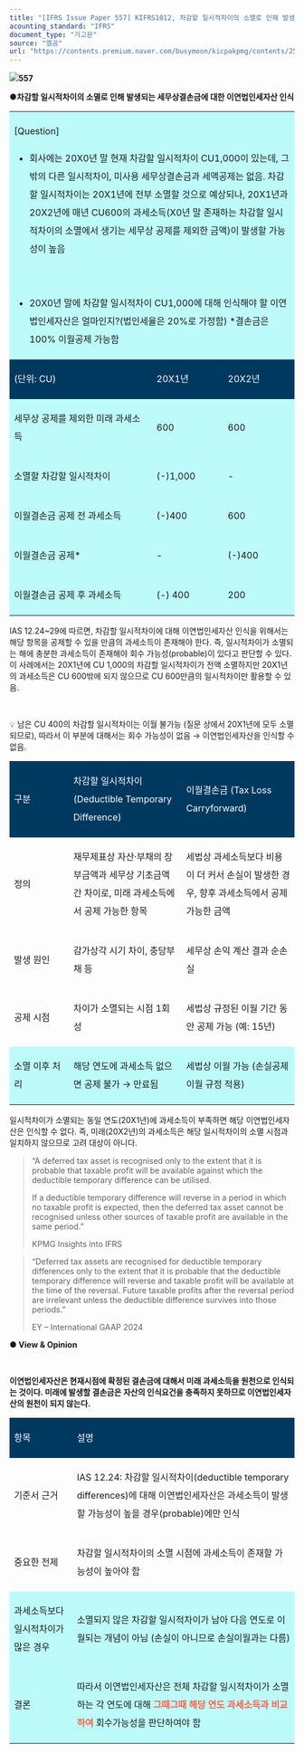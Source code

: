 ```yaml
---
title: "[IFRS Issue Paper 557] KIFRS1012, 차감할 일시적차이의 소멸로 인해 발생되는 세무상결손금에 대한 이연법인세자산 인식"
acounting_standard: "IFRS"
document_type: "기고문"
source: "엘곰"
url: "https://contents.premium.naver.com/busymoon/kicpakpmg/contents/250413225249389wg"
---
```

![](https://n2.news.naver.com/l.gif?type=content)**557**

**●차감할 일시적차이의 소멸로 인해 발생되는 세무상결손금에 대한 이연법인세자산 인식**

<table style=""><tbody><tr><td colspan="4" rowspan="1" style="width: 100.0%; height: 64.5px;  background-color: #bdfbfa;"><div><p style="line-height:2.0;"><span style="">[Question]</span></p><ul><li><p style="line-height:2.0;"><span style="">회사에는 20X0년 말 현재 차감할 일시적차이 CU1,000이 있는데, 그 밖의 다른 일시적차이, 미사용 세무상결손금과 세액공제는 없음. 차감할 일시적차이는 20X1년에 전부 소멸할 것으로 예상되나, 20X1년과 20X2년에 매년 CU600의 과세소득(X0년 말 존재하는 차감할 일시적차이의 소멸에서 생기는 세무상 공제를 제외한 금액)이 발생할 가능성이 높음</span></p></li></ul><p style="line-height:2.0;"><span style="">​</span></p><ul><li><p style="line-height:2.0;"><span style="">20X0년 말에 차감할 일시적차이 CU1,000에 대해 인식해야 할 이연법인세자산은 얼마인지?(법인세율은 20%로 가정함) *결손금은 100% 이월공제 가능함</span></p></li></ul></div></td></tr><tr><td colspan="2" rowspan="1" style="width: 50.0%; height: 16.13px;  background-color: #003960;"><div><p style="line-height:2.0;"><span style="color:#ffffff;">(단위: CU)</span></p></div></td><td colspan="1" rowspan="1" style="width: 25.0%; height: 16.13px;  background-color: #003960;"><div><p style="line-height:2.0;"><span style="color:#ffffff;">20X1년</span></p></div></td><td colspan="1" rowspan="1" style="width: 25.0%; height: 16.13px;  background-color: #003960;"><div><p style="line-height:2.0;"><span style="color:#ffffff;">20X2년</span></p></div></td></tr><tr><td colspan="2" rowspan="1" style="width: 50.0%; height: 16.12px;  background-color: #bdfbfa;"><div><p style="line-height:2.0;"><span style="">세무상 공제를 제외한 미래 과세소득</span></p></div></td><td colspan="1" rowspan="1" style="width: 25.0%; height: 16.12px;  background-color: #bdfbfa;"><div><p style="line-height:2.0;"><span style="">600</span></p></div></td><td colspan="1" rowspan="1" style="width: 25.0%; height: 16.12px;  background-color: #bdfbfa;"><div><p style="line-height:2.0;"><span style="">600</span></p></div></td></tr><tr><td colspan="2" rowspan="1" style="width: 50.0%; height: 16.13px;  background-color: #bdfbfa;"><div><p style="line-height:2.0;"><span style="">소멸할 차감할 일시적차이</span></p></div></td><td colspan="1" rowspan="1" style="width: 25.0%; height: 16.13px;  background-color: #bdfbfa;"><div><p style="line-height:2.0;"><span style="">(-)1,000</span></p></div></td><td colspan="1" rowspan="1" style="width: 25.0%; height: 16.13px;  background-color: #bdfbfa;"><div><p style="line-height:2.0;"><span style="">-</span></p></div></td></tr><tr><td colspan="2" rowspan="1" style="width: 50.0%; height: 8.06px;  background-color: #bdfbfa;"><div><p style="line-height:2.0;"><span style="">이월결손금 공제 전 과세소득</span></p></div></td><td colspan="1" rowspan="1" style="width: 25.0%; height: 8.06px;  background-color: #bdfbfa;"><div><p style="line-height:2.0;"><span style="">(-)400</span></p></div></td><td colspan="1" rowspan="1" style="width: 25.0%; height: 8.06px;  background-color: #bdfbfa;"><div><p style="line-height:2.0;"><span style="">600</span></p></div></td></tr><tr><td colspan="2" rowspan="1" style="width: 50.0%; height: 4.03px;  background-color: #bdfbfa;"><div><p style="line-height:2.0;"><span style="">이월결손금 공제*</span></p></div></td><td colspan="1" rowspan="1" style="width: 25.0%; height: 4.03px;  background-color: #bdfbfa;"><div><p style="line-height:2.0;"><span style="">-</span></p></div></td><td colspan="1" rowspan="1" style="width: 25.0%; height: 4.03px;  background-color: #bdfbfa;"><div><p style="line-height:2.0;"><span style="">(-)400</span></p></div></td></tr><tr><td colspan="2" rowspan="1" style="width: 50.0%; height: 4.03px;  background-color: #bdfbfa;"><div><p style="line-height:2.0;"><span style="">이월결손금 공제 후 과세소득</span></p></div></td><td colspan="1" rowspan="1" style="width: 25.0%; height: 4.03px;  background-color: #bdfbfa;"><div><p style="line-height:2.0;"><span style="">(-) 400</span></p></div></td><td colspan="1" rowspan="1" style="width: 25.0%; height: 4.03px;  background-color: #bdfbfa;"><div><p style="line-height:2.0;"><span style="">200</span></p></div></td></tr></tbody></table>

IAS 12.24~29에 따르면, 차감할 일시적차이에 대해 이연법인세자산 인식을 위해서는 해당 항목을 공제할 수 있을 만큼의 과세소득이 존재해야 한다. 즉, 일시적차이가 소멸되는 해에 충분한 과세소득이 존재해야 회수 가능성(probable)이 있다고 판단할 수 있다. 이 사례에서는 20X1년에 CU 1,000의 차감할 일시적차이가 전액 소멸하지만 20X1년의 과세소득은 CU 600밖에 되지 않으므로 CU 600만큼의 일시적차이만 활용할 수 있음.

​

💡 남은 CU 400의 차감할 일시적차이는 이월 불가능 (질문 상에서 20X1년에 모두 소멸되므로), 따라서 이 부분에 대해서는 회수 가능성이 없음 → 이연법인세자산을 인식할 수 없음.

<table style=""><tbody><tr><td colspan="1" rowspan="1" style="width: 20.84%; height: 40.0px;  background-color: #003960;"><div><p style="line-height:2.0;"><span style="color:#ffffff;">구분</span></p></div></td><td colspan="1" rowspan="1" style="width: 39.58%; height: 40.0px;  background-color: #003960;"><div><p style="line-height:2.0;"><span style="color:#ffffff;">차감할 일시적차이 (Deductible Temporary Difference)</span></p></div></td><td colspan="1" rowspan="1" style="width: 39.58%; height: 40.0px;  background-color: #003960;"><div><p style="line-height:2.0;"><span style="color:#ffffff;">이월결손금 (Tax Loss Carryforward)</span></p></div></td></tr><tr><td colspan="1" rowspan="1" style="width: 20.84%; height: 40.0px;  "><div><p style="line-height:2.0;"><span style="">정의</span></p></div></td><td colspan="1" rowspan="1" style="width: 39.58%; height: 40.0px;  "><div><p style="line-height:2.0;"><span style="">재무제표상 자산·부채의 장부금액과 세무상 기초금액 간 차이로, 미래 과세소득에서 공제 가능한 항목</span></p></div></td><td colspan="1" rowspan="1" style="width: 39.58%; height: 40.0px;  "><div><p style="line-height:2.0;"><span style="">세법상 과세소득보다 비용이 더 커서 손실이 발생한 경우, 향후 과세소득에서 공제 가능한 금액</span></p></div></td></tr><tr><td colspan="1" rowspan="1" style="width: 20.84%; height: 40.0px;  "><div><p style="line-height:2.0;"><span style="">발생 원인</span></p></div></td><td colspan="1" rowspan="1" style="width: 39.58%; height: 40.0px;  "><div><p style="line-height:2.0;"><span style="">감가상각 시기 차이, 충당부채 등</span></p></div></td><td colspan="1" rowspan="1" style="width: 39.58%; height: 40.0px;  "><div><p style="line-height:2.0;"><span style="">세무상 손익 계산 결과 순손실</span></p></div></td></tr><tr><td colspan="1" rowspan="1" style="width: 20.84%; height: 40.0px;  "><div><p style="line-height:2.0;"><span style="">공제 시점</span></p></div></td><td colspan="1" rowspan="1" style="width: 39.58%; height: 40.0px;  "><div><p style="line-height:2.0;"><span style="">차이가 소멸되는 시점 1회성</span></p></div></td><td colspan="1" rowspan="1" style="width: 39.58%; height: 40.0px;  "><div><p style="line-height:2.0;"><span style="">세법상 규정된 이월 기간 동안 공제 가능 (예: 15년)</span></p></div></td></tr><tr><td colspan="1" rowspan="1" style="width: 20.84%; height: 40.0px;  background-color: #bdfbfa;"><div><p style="line-height:2.0;"><span style="">소멸 이후 처리</span></p></div></td><td colspan="1" rowspan="1" style="width: 39.58%; height: 40.0px;  background-color: #bdfbfa;"><div><p style="line-height:2.0;"><span style="">해당 연도에 과세소득 없으면 공제 불가 → 만료됨</span></p></div></td><td colspan="1" rowspan="1" style="width: 39.58%; height: 40.0px;  background-color: #bdfbfa;"><div><p style="line-height:2.0;"><span style="">세법상 이월 가능</span><span style=""> (손실공제 이월 규정 적용)</span></p></div></td></tr></tbody></table>

일시적차이가 소멸되는 동일 연도(20X1년)에 과세소득이 부족하면 해당 이연법인세자산은 인식할 수 없다. 즉, 미래(20X2년)의 과세소득은 해당 일시적차이의 소멸 시점과 일치하지 않으므로 고려 대상이 아니다.

> “A deferred tax asset is recognised only to the extent that it is probable that taxable profit will be available against which the deductible temporary difference can be utilised.
> 
> If a deductible temporary difference will reverse in a period in which no taxable profit is expected, then the deferred tax asset cannot be recognised unless other sources of taxable profit are available in the same period.”
> 
> KPMG Insights into IFRS

> “Deferred tax assets are recognised for deductible temporary differences only to the extent that it is probable that the deductible temporary difference will reverse and taxable profit will be available at the time of the reversal. Future taxable profits after the reversal period are irrelevant unless the deductible difference survives into those periods.”
> 
> EY – International GAAP 2024

**● View & Opinion**

**​**

**이연법인세자산은 현재시점에 확정된 결손금에 대해서 미래 과세소득을 원천으로 인식되는 것이다. 미래에 발생할 결손금은 자산의 인식요건을 충족하지 못하므로 이연법인세자산의 원천이 되지 않는다.**

<table style=""><tbody><tr><td colspan="1" rowspan="1" style="width: 22.05%; height: 40.0px;  background-color: #003960;"><div><p style="line-height:2.0;"><span style="color:#ffffff;">항목</span></p></div></td><td colspan="1" rowspan="1" style="width: 77.95%; height: 40.0px;  background-color: #003960;"><div><p style="line-height:2.0;"><span style="color:#ffffff;">설명</span></p></div></td></tr><tr><td colspan="1" rowspan="1" style="width: 22.05%; height: 40.0px;  "><div><p style="line-height:2.0;"><span style="">기준서 근거</span></p></div></td><td colspan="1" rowspan="1" style="width: 77.95%; height: 40.0px;  "><div><p style="line-height:2.0;"><span style="">IAS 12.24: 차감할 일시적차이(deductible temporary differences)에 대해 이연법인세자산은 과세소득이 발생할 가능성이 높을 경우(probable)에만 인식</span></p></div></td></tr><tr><td colspan="1" rowspan="1" style="width: 22.05%; height: 40.0px;  "><div><p style="line-height:2.0;"><span style="">중요한 전제</span></p></div></td><td colspan="1" rowspan="1" style="width: 77.95%; height: 40.0px;  "><div><p style="line-height:2.0;"><span style="">차감할 일시적차이의 소멸 시점에 과세소득이 존재할 가능성이 높아야 함</span></p></div></td></tr><tr><td colspan="1" rowspan="1" style="width: 22.05%; height: 40.0px;  background-color: #bdfbfa;"><div><p style="line-height:2.0;"><span style="">과세소득보다 일시적차이가 많은 경우</span></p></div></td><td colspan="1" rowspan="1" style="width: 77.95%; height: 40.0px;  background-color: #bdfbfa;"><div><p style="line-height:2.0;"><span style="">소멸되지 않은 차감할 일시적차이가 남아 다음 연도로 이월되는 개념이 아님</span><span style=""> (손실이 아니므로 손실이월과는 다름)</span></p></div></td></tr><tr><td colspan="1" rowspan="1" style="width: 22.05%; height: 40.0px;  background-color: #bdfbfa;"><div><p style="line-height:2.0;"><span style="">결론</span></p></div></td><td colspan="1" rowspan="1" style="width: 77.95%; height: 40.0px;  background-color: #bdfbfa;"><div><p style="line-height:2.0;"><span style="">따라서 이연법인세자산은 전체 차감할 일시적차이가 소멸하는 각 연도에 대해 </span><span style="color:#ff5f45;"><b>그때그때 해당 연도 과세소득과 비교하여</b></span><span style=""> 회수가능성을 판단하여야 함</span></p></div></td></tr></tbody></table>

​